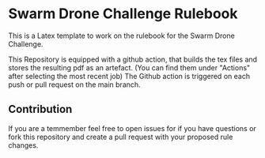 # Swarm Drone Challenge Rulebook

This is a Latex template to work on the rulebook for the Swarm Drone Challenge.

This Repository is equipped with a github action, that builds the tex files and stores the resulting pdf as an artefact. (You can find them under "Actions" after selecting the most recent job)
The Github action is triggered on each push or pull request on the main branch.

## Contribution
If you are a temmember feel free to open issues for if you have questions or fork this repository and create a pull request with your proposed rule changes. 
